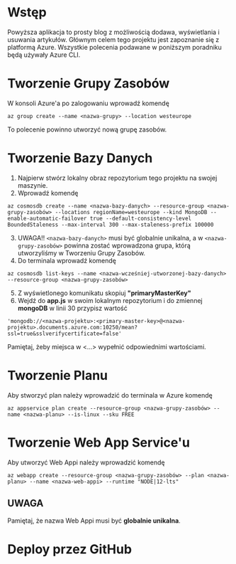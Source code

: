 # Wstęp
Powyższa aplikacja to prosty blog z możliwością dodawa, wyświetlania i usuwania artykułów. Głównym celem tego projektu jest zapoznanie się z platformą Azure. Wszystkie polecenia podawane w poniższym poradniku będą używały Azure CLI.

# Tworzenie Grupy Zasobów
W konsoli Azure'a po zalogowaniu wprowadź komendę 
```
az group create --name <nazwa-grupy> --location westeurope
```
To polecenie powinno utworzyć nową grupę zasobów.

# Tworzenie Bazy Danych
1. Najpierw stwórz lokalny obraz repozytorium tego projektu na swojej maszynie.
2. Wprowadź komendę 
```
az cosmosdb create --name <nazwa-bazy-danych> --resource-group <nazwa-grupy-zasobów> --locations regionName=westeurope --kind MongoDB --enable-automatic-failover true --default-consistency-level BoundedStaleness --max-interval 300 --max-staleness-prefix 100000
```
3. UWAGA!! `<nazwa-bazy-danych>` musi być globalnie unikalna, a w `<nazwa-grupy-zasobów>` powinna zostać wprowadzona grupa, którą utworzyliśmy w Tworzeniu Grupy Zasobów.
4. Do terminala wprowadź komendę 
```
az cosmosdb list-keys --name <nazwa-wcześniej-utworzonej-bazy-danych> --resource-group <nazwa-grupy-zasobów>
```
5. Z wyświetlonego komunikatu skopiuj **"primaryMasterKey"**
6. Wejdź do **app.js** w swoim lokalnym repozytorium i do zmiennej **mongoDB** w linii 30 przypisz wartość 
```
'mongodb://<nazwa-projektu>:<primary-master-key>@<nazwa-projektu>.documents.azure.com:10250/mean?ssl=true&sslverifycertificate=false'
``` 
Pamiętaj, żeby miejsca w <...> wypełnić odpowiednimi wartościami.
  
# Tworzenie Planu
Aby stworzyć plan należy wprowadzić do terminala w Azure komendę 
```
az appservice plan create --resource-group <nazwa-grupy-zasobów> --name <nazwa-planu> --is-linux --sku FREE
```
# Tworzenie Web App Service'u
Aby utworzyć Web Appi należy wprowadzić komendę 
```
az webapp create --resource-group <nazwa-grupy-zasobów> --plan <nazwa-planu> --name <nazwa-web-appi> --runtime "NODE|12-lts"
```
## UWAGA
Pamiętaj, że nazwa Web Appi musi być **globalnie unikalna**.
# Deploy przez GitHub
